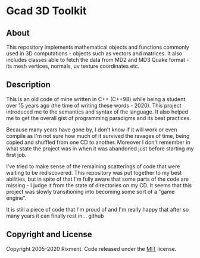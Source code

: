 # Gcad 3D Toolkit

## About
This repository implements mathematical objects and functions commonly used in 3D computations - objects such as vectors and matrices. It also includes classes able to fetch the data from MD2 and MD3 Quake format - its mesh vertices, normals, uv texture coordinates etc.

## Description
This is an old code of mine written in C++ (C++98) while being a student over 15 years ago (the time of writing these words - 2020). This project introduced me to the semantics and syntax of the language. It also helped me to get the overall gist of programming paradigms and its best practices. 

Because many years have gone by, I don't know if it will work or even compile as I'm not sure how much of it survived the ravages of time, being copied and shuffled from one CD to another. Moreover I don't remember in what state the project was in when it was abandoned just before starting my first job. 

I've tried to make sense of the remaining scatterings of code that were waiting to be rediscovered. This repository was put together to my best abilities, but in spite of that I'm fully aware that some parts of the code are missing - I judge it from the state of directories on my CD. It seems that this project was slowly transitioning into becoming some sort of a "game engine".

It is still a piece of code that I'm proud of and I'm really happy that after so many years it can finally rest in... github

## Copyright and License
Copyright 2005-2020 Rixment. Code released under the [MIT](./LICENSE) license.
